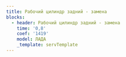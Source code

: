 ```yaml
---
title: Рабочий цилиндр задний - замена
blocks:
  - header: Рабочий цилиндр задний - замена
    time: '0,8'
    coef: '1419'
    model: ЛАДА
    _template: servTemplate
---
```

        